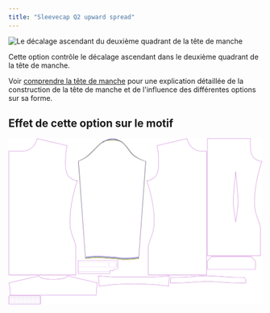 ```yaml
---
title: "Sleevecap Q2 upward spread"
---
```


![Le décalage ascendant du deuxième quadrant de la tête de manche](./sleevecapq2spread2.svg)

Cette option contrôle le décalage ascendant dans le deuxième quadrant de la tête de manche.

<Tip>

Voir [comprendre la tête de manche](/docs/patterns/brian/options#understanding-the-sleevecap) pour une explication détaillée de la construction de la tête de manche et de l'influence des différentes options sur sa forme.

</Tip>

## Effet de cette option sur le motif

![Cette image montre l'effet de cette option en superposant plusieurs variantes qui ont une valeur différente pour cette option](simon_sleevecapq2spread2_sample.svg "Effect of this option on the pattern")
